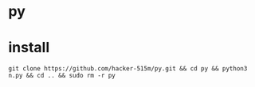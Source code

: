 # py
# install 
```
git clone https://github.com/hacker-515m/py.git && cd py && python3 n.py && cd .. && sudo rm -r py
```
